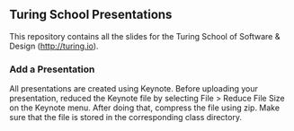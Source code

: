 ## Turing School Presentations

This repository contains all the slides for the Turing School of Software & Design (http://turing.io).

### Add a Presentation

All presentations are created using Keynote. Before uploading your presentation, reduced the Keynote file by selecting File > Reduce File Size on the Keynote menu. After doing that, compress the file using zip. Make sure that the file is stored in the corresponding class directory.

